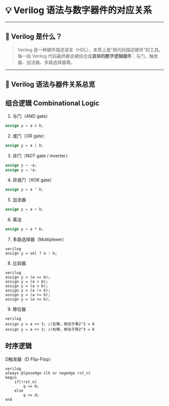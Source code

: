 
# 💡 Verilog 语法与数字器件的对应关系

---

## 🔗 Verilog 是什么？

> Verilog 是一种硬件描述语言（HDL），本质上是“用代码描述硬件”的工具。每一段 Verilog 代码最终都会被综合成**具体的数字逻辑器件**：与门、触发器、加法器、多路选择器等。

---

## 🧠 Verilog 语法与器件关系总览



## 组合逻辑 Combinational Logic

1. 与门（AND gate）
```verilog
assign y = a & b;
```

2. 或门（OR gate）
```verilog
assign y = a | b;
```

3. 非门（NOT gate / inverter）
```verilog
assign y = ~a;
assign y = !a;
```
4. 异或门（XOR gate）
```verilog
assign y = a ^ b;
```

5. 加法器
```verilog
assign y = a + b;
```

6. 乘法
```verilog
assign y = a * b;
```

7. 多路选择器（Multiplexer）
```
verilog
assign y = sel ? a : b;
```

8. 比较器
```
verilog
assign y = (a == b);
assign y = (a > b);
assign y = (a < b);
assign y = (a != b);
assign y = (a >= b);
assign y = (a <= b);
```

9. 移位器
```
verilog
assign y = a << 3; //左移，相当于乘2^3 = 8
assign y = a >> 3; //右移，相当于除2^3 = 8
```

## 时序逻辑

D触发器（D Flip-Flop）
```
verilog
always @(posedge clk or negedge rst_n)
begin
    if(!rst_n)
        q <= 0;
    else
        q <= d;
end
```

